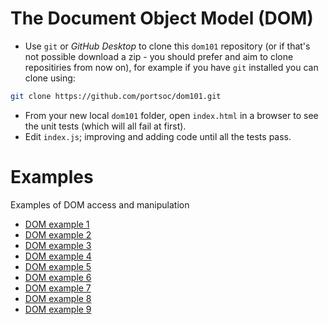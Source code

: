 # The Document Object Model (DOM)

* Use `git` or _GitHub Desktop_ to clone this `dom101` repository (or if that's not possible download a zip - you should prefer and aim to clone repositiries from now on), for example if you have `git` installed you can clone using:
```bash
git clone https://github.com/portsoc/dom101.git
```
* From your new local `dom101` folder, open `index.html` in a browser to see the unit tests (which will all fail at first).
* Edit `index.js`; improving and adding code until all the tests pass.

# Examples
Examples of DOM access and manipulation

* [DOM example 1](https://portsoc.github.io/dom101/examples/dom1)
* [DOM example 2](https://portsoc.github.io/dom101/examples/dom2)
* [DOM example 3](https://portsoc.github.io/dom101/examples/dom3)
* [DOM example 4](https://portsoc.github.io/dom101/examples/dom4)
* [DOM example 5](https://portsoc.github.io/dom101/examples/dom5)
* [DOM example 6](https://portsoc.github.io/dom101/examples/dom6)
* [DOM example 7](https://portsoc.github.io/dom101/examples/dom7)
* [DOM example 8](https://portsoc.github.io/dom101/examples/dom8)
* [DOM example 9](https://portsoc.github.io/dom101/examples/dom9)
